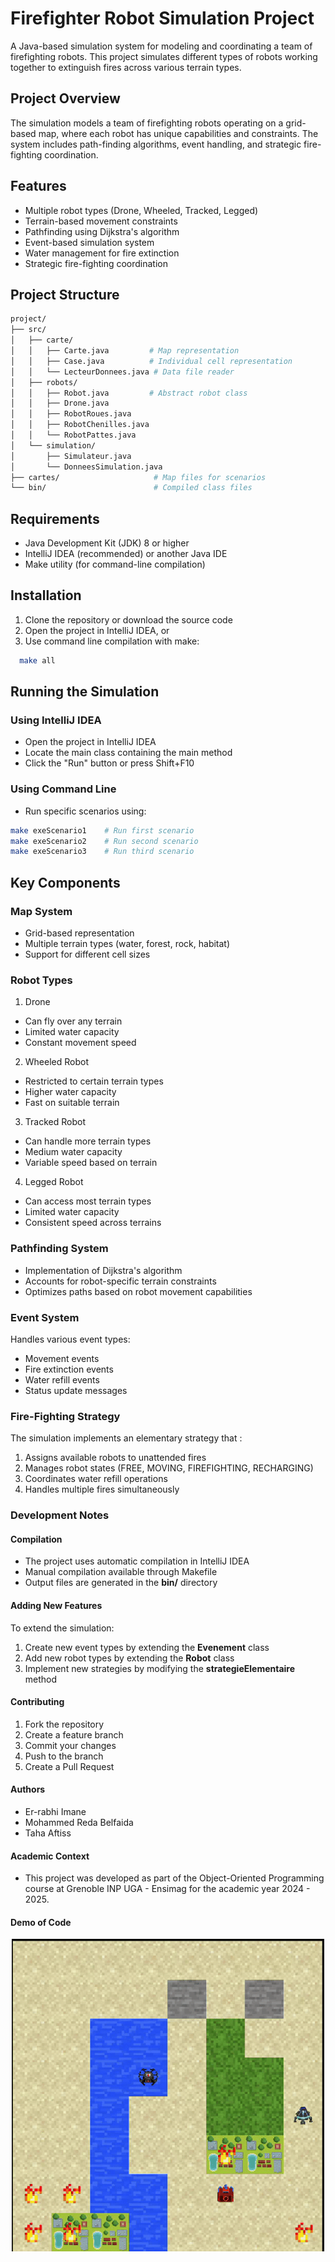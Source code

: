 # Firefighter Robot Simulation Project

A Java-based simulation system for modeling and coordinating a team of firefighting robots. This project simulates different types of robots working together to extinguish fires across various terrain types.

## Project Overview

The simulation models a team of firefighting robots operating on a grid-based map, where each robot has unique capabilities and constraints. The system includes path-finding algorithms, event handling, and strategic fire-fighting coordination.

## Features

- Multiple robot types (Drone, Wheeled, Tracked, Legged)
- Terrain-based movement constraints
- Pathfinding using Dijkstra's algorithm
- Event-based simulation system
- Water management for fire extinction
- Strategic fire-fighting coordination

## Project Structure

```bash
project/
├── src/
│   ├── carte/
│   │   ├── Carte.java         # Map representation
│   │   ├── Case.java          # Individual cell representation
│   │   └── LecteurDonnees.java # Data file reader
│   ├── robots/
│   │   ├── Robot.java         # Abstract robot class
│   │   ├── Drone.java
│   │   ├── RobotRoues.java
│   │   ├── RobotChenilles.java
│   │   └── RobotPattes.java
│   └── simulation/
│       ├── Simulateur.java
│       └── DonneesSimulation.java
├── cartes/                     # Map files for scenarios
└── bin/                        # Compiled class files
```

## Requirements

- Java Development Kit (JDK) 8 or higher
- IntelliJ IDEA (recommended) or another Java IDE
- Make utility (for command-line compilation)

## Installation

1. Clone the repository or download the source code
2. Open the project in IntelliJ IDEA, or
3. Use command line compilation with make:

```bash
  make all
```

## Running the Simulation

### Using IntelliJ IDEA

- Open the project in IntelliJ IDEA
- Locate the main class containing the main method
- Click the "Run" button or press Shift+F10

### Using Command Line

- Run specific scenarios using:

```bash
make exeScenario1    # Run first scenario
make exeScenario2    # Run second scenario
make exeScenario3    # Run third scenario
```

## Key Components

### Map System

- Grid-based representation
- Multiple terrain types (water, forest, rock, habitat)
- Support for different cell sizes

### Robot Types

1. Drone

- Can fly over any terrain
- Limited water capacity
- Constant movement speed


2. Wheeled Robot

- Restricted to certain terrain types
- Higher water capacity
- Fast on suitable terrain

3. Tracked Robot

- Can handle more terrain types
- Medium water capacity
- Variable speed based on terrain

4. Legged Robot

- Can access most terrain types
- Limited water capacity
- Consistent speed across terrains

### Pathfinding System

- Implementation of Dijkstra's algorithm
- Accounts for robot-specific terrain constraints
- Optimizes paths based on robot movement capabilities

### Event System

Handles various event types:

- Movement events
- Fire extinction events
- Water refill events
- Status update messages

### Fire-Fighting Strategy

The simulation implements an elementary strategy that :

1. Assigns available robots to unattended fires
2. Manages robot states (FREE, MOVING, FIREFIGHTING, RECHARGING)
3. Coordinates water refill operations
4. Handles multiple fires simultaneously

### Development Notes

#### Compilation

- The project uses automatic compilation in IntelliJ IDEA
- Manual compilation available through Makefile
- Output files are generated in the __bin/__ directory

#### Adding New Features

To extend the simulation:

1. Create new event types by extending the __Evenement__ class
2. Add new robot types by extending the __Robot__ class
3. Implement new strategies by modifying the __strategieElementaire__ method

#### Contributing

1. Fork the repository
2. Create a feature branch
3. Commit your changes
4. Push to the branch
5. Create a Pull Request

#### Authors

- Er-rabhi Imane
- Mohammed Reda Belfaida
- Taha Aftiss

#### Academic Context

- This project was developed as part of the Object-Oriented Programming course at Grenoble INP UGA - Ensimag for the academic year 2024 - 2025.

#### Demo of Code 

<div align="center">
  <img src="img/Robots.gif" alt="MR-preview" width="500" height="500">
</div>
